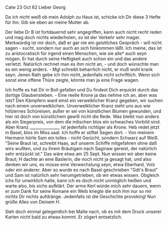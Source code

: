  Calw 23 Oct 62
Lieber Georg

Da ich nicht weiß ob mein Adolph zu Haus ist, schicke ich Dir diese 3 Hefte für ihn. Gib sie eben an meine Mutter ab.

Der liebe Dr B ist fortdauernd sehr angegriffen, kann auch nicht recht reden und mag doch nichts wiederholen, so ist der Verkehr sehr mager. Merkwürdig ist mir doch, daß er gar nie ein geistliches Gespräch - will nicht sagen - sucht, sondern nur auch an sich hinkommen läßt. Ich meine, das ist zu aristocratisch für irgend einen Menschen, wie sie alle* auch seyn mögen. Er hat durch seine Heftigkeit auch schon ein und das andere verletzt. Natürlich rechnet man es ihm nicht an, - und doch wünschte man es ein wenig anders. - Mgl schreibt beharrlich nicht, er muß wohl krank seyn. Jenen Rath gebe ich ihm nicht, jedenfalls nicht schriftlich. Wenn sich sonst eine offene Thüre zeigte, könnte man ja eine Frage wagen.

Ich hoffe es hat Dir in Boll gefallen und Du findest Dich erquickt durch das dortige Glaubensleben. - Eine reelle Krone ja das nehme ich an, aber was ists? Den Kämpfern ward einst ein verwelklicher Kranz gegeben, wir suchen nach einem unverwelklichen. Unverwelklicher Kranz sieht uns aus wie hölzernes Schüreisen, außer er sei von künstlichen Blumen gewunden, und hier ist doch von künstlichem gewiß nicht die Rede. Was bleibt nun anders als ein Siegerpreis, von dem die irdischen blos ein schwaches Vorbild sind. Aber Kranz _______________ ist jedenfalls richtiger als Krone. 
Heb redet jetzt in Basel, blos im Miss.saal. Ich hoffe er stiftet Segen dort. - Von meinem Hermann hörte Sam ein tolles - nicht Gerücht, sondern Schwarz auf Weiß. "Seine Braut ist, schreibt Haas, auf unserm Schiffe mitgefahren ohne daß wirs wußten, und zu ihrem Bräutigam nach Saginaw gereist, der natürlich sehr entzückt ist." Das wäre etwa am 25 Sept. Nun wissen wir aber keine Braut; H dachte an eine Baslerin, die noch nicht ja gesagt hat, und also denken wir uns, es müsse eine Verwechslung seyn, etwa Eberhard, Volz oder ein anderer. Aber so wurde es nach Basel geschrieben "Gdt's Braut" und Sam ist natürlich sehr herumgetrieben, ob wir etwas wissen. Obgleich ichs für unwirklich halte, kann ich es doch nicht unmöglich heißen und warte also, bis sichs aufklärt. Der arme Kerl würde mich sehr dauern, wenn er zum Dank für seine Romane ein Weib kriegte die sich ihm nur so mir nichts Dir nichts aufdränge. Jedenfalls ist die Geschichte provoking! Nun grüße Alles von Deinem
 H.

Sieh doch einmal gelegentlich bei Malte nach, ob es mit dem Druck unserer Karten nicht bald zu etwas kommt. Er zögert entsetzlich.
